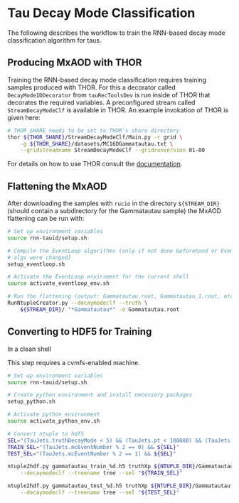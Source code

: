 # Tau Decay Mode Classification

The following describes the workflow to train the RNN-based decay mode
classification algorithm for taus.

## Producing MxAOD with THOR

Training the RNN-based decay mode classification requires training samples
produced with THOR. For this a decorator called `DecayModeIDDecorator` from
`tauRecToolsDev` is run inside of THOR that decorates the required variables. A
preconfigured stream called `StreamDecayModeClf` is available in THOR. An
example invokation of THOR is given here: 

```bash
# THOR_SHARE needs to be set to THOR's share directory
thor ${THOR_SHARE}/StreamDecayModeClf/Main.py -r grid \
    -g ${THOR_SHARE}/datasets/MC16DGammatautau.txt \
    --gridstreamname StreamDecayModeClf --gridrunversion 01-00
```

For details on how to use THOR consult the
[documentation](https://gitlab.cern.ch/atlas-perf-tau/THOR/blob/master/README.rst).

## Flattening the MxAOD

After downloading the samples with `rucio` in the directory `${STREAM_DIR}`
(should contain a subdirectory for the Gammatautau sample) the MxAOD flattening
can be run with:

```bash
# Set up environment variables
source rnn-tauid/setup.sh

# Compile the EventLoop algorithms (only if not done beforehand or EventLoop
# algs were changed)
setup_eventloop.sh

# Activate the EventLoop enviroment for the current shell
source activate_eventloop_env.sh

# Run the flattening (output: Gammatautau.root, Gammatautau_1.root, etc.)
RunNtupleCreator.py --decaymodeclf --truth \
    ${STREAM_DIR}/ "*Gammatautau*" -o Gammatautau.root
```

## Converting to HDF5 for Training

In a clean shell

This step requires a cvmfs-enabled machine.

```bash
# Set up environment variables
source rnn-tauid/setup.sh

# Create python environment and install necessary packages
setup_python.sh

# Activate python environment
source activate_python_env.sh

# Convert ntuple to hdf5
SEL="(TauJets.truthDecayMode < 5) && (TauJets.pt < 100000) && (TauJets.truthPtVis < 100000)"
TRAIN_SEL="(TauJets.mcEventNumber % 2 == 0) && ${SEL}"
TEST_SEL="(TauJets.mcEventNumber % 2 == 1) && ${SEL}"

ntuple2hdf.py gammatautau_train_%d.h5 truthXp ${NTUPLE_DIR}/Gammatautau*.root \
    --decaymodeclf --treename tree --sel "${TRAIN_SEL}"

ntuple2hdf.py gammatautau_test_%d.h5 truthXp ${NTUPLE_DIR}/Gammatautau*.root \
    --decaymodeclf --treename tree --sel "${TEST_SEL}"
```
